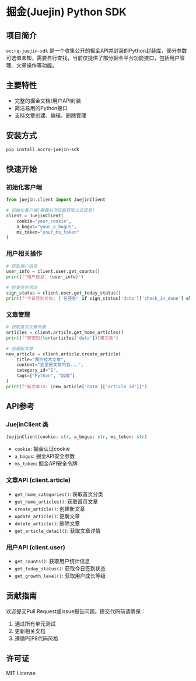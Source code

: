 # 掘金(Juejin) Python SDK

## 项目简介

`occrq-juejin-sdk` 是一个收集公开的掘金API并封装的Python封装库，部分参数可选值未知，需要自行查找，当前仅提供了部分掘金平台功能接口，包括用户管理、文章操作等功能。

## 主要特性

- 完整的掘金文档/用户API封装
- 简洁易用的Python接口
- 支持文章创建、编辑、删除管理

## 安装方式

```bash
pip install occrq-juejin-sdk
```

## 快速开始

### 初始化客户端

```python
from juejin.client import JuejinClient

# 初始化客户端(需要从浏览器获取认证信息)
client = JuejinClient(
    cookie="your_cookie",
    a_bogus="your_a_bogus",
    ms_token="your_ms_token"
)
```

### 用户相关操作

```python
# 获取用户信息
user_info = client.user.get_counts()
print(f"用户信息: {user_info}")

# 检查签到状态
sign_status = client.user.get_today_status()
print(f"今日签到状态: {'已签到' if sign_status['data']['check_in_done'] else '未签到'}")
```

### 文章管理

```python
# 获取首页文章列表
articles = client.article.get_home_articles()
print(f"获取到{len(articles['data'])}篇文章")

# 创建新文章
new_article = client.article.create_article(
    title="我的技术文章",
    content="这里是文章内容...",
    category_id="1",
    tags=["Python", "后端"]
)
print(f"新文章ID: {new_article['data']['article_id']}")
```

## API参考

### JuejinClient 类

```python
JuejinClient(cookie: str, a_bogus: str, ms_token: str)
```
- `cookie`: 掘金认证cookie
- `a_bogus`: 掘金API安全参数
- `ms_token`: 掘金API安全令牌

### 文章API (client.article)

- `get_home_categories()`: 获取首页分类
- `get_home_articles()`: 获取首页文章
- `create_article()`: 创建新文章
- `update_article()`: 更新文章
- `delete_article()`: 删除文章
- `get_article_detail()`: 获取文章详情

### 用户API (client.user)

- `get_counts()`: 获取用户统计信息
- `get_today_status()`: 获取今日签到状态
- `get_growth_level()`: 获取用户成长等级

## 贡献指南

欢迎提交Pull Request或Issue报告问题。提交代码前请确保：
1. 通过所有单元测试
2. 更新相关文档
3. 遵循PEP8代码风格

## 许可证

MIT License
